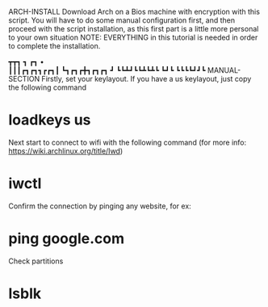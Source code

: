   ARCH-INSTALL
Download Arch on a Bios machine with encryption with this script.
You will have to do some manual configuration first, and then proceed with the script installation, as this first part is a little more personal to your own situation
NOTE: EVERYTHING in this tutorial is needed in order to complete the installation.


┳┳┓        ┓  ┏┓    •    
┃┃┃┏┓┏┓┓┏┏┓┃  ┗┓┏┓┏╋┓┏┓┏┓
┛ ┗┗┻┛┗┗┻┗┻┗  ┗┛┗ ┗┗┗┗┛┛┗
  MANUAL-SECTION
Firstly, set your keylayout. If you have a us keylayout, just copy the following command
# loadkeys us

Next start to connect to wifi with the following command (for more info: https://wiki.archlinux.org/title/Iwd)
# iwctl

Confirm the connection by pinging any website, for ex: 
# ping google.com

Check partitions
# lsblk




